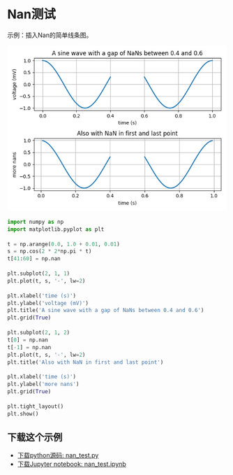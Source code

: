 # Nan测试

示例：插入Nan的简单线条图。

![Nan的简单线条图](/static/images/gallery/sphx_glr_nan_test_001.png)

```python
import numpy as np
import matplotlib.pyplot as plt

t = np.arange(0.0, 1.0 + 0.01, 0.01)
s = np.cos(2 * 2*np.pi * t)
t[41:60] = np.nan

plt.subplot(2, 1, 1)
plt.plot(t, s, '-', lw=2)

plt.xlabel('time (s)')
plt.ylabel('voltage (mV)')
plt.title('A sine wave with a gap of NaNs between 0.4 and 0.6')
plt.grid(True)

plt.subplot(2, 1, 2)
t[0] = np.nan
t[-1] = np.nan
plt.plot(t, s, '-', lw=2)
plt.title('Also with NaN in first and last point')

plt.xlabel('time (s)')
plt.ylabel('more nans')
plt.grid(True)

plt.tight_layout()
plt.show()
```

## 下载这个示例

- [下载python源码: nan_test.py](https://matplotlib.org/_downloads/nan_test.py)
- [下载Jupyter notebook: nan_test.ipynb](https://matplotlib.org/_downloads/nan_test.ipynb)